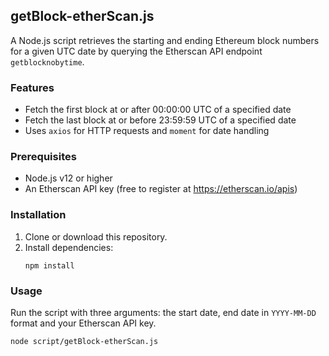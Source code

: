 ## getBlock-etherScan.js

A Node.js script retrieves the starting and ending Ethereum block numbers for a given UTC date by querying the Etherscan API endpoint `getblocknobytime`.

### Features

- Fetch the first block at or after 00:00:00 UTC of a specified date
- Fetch the last block at or before 23:59:59 UTC of a specified date
- Uses `axios` for HTTP requests and `moment` for date handling

### Prerequisites

- Node.js v12 or higher
- An Etherscan API key (free to register at https://etherscan.io/apis)

### Installation

1. Clone or download this repository.
2. Install dependencies:
   ```
   npm install
   ```

### Usage

Run the script with three arguments: the start date, end date in `YYYY-MM-DD` format and your Etherscan API key.

```
node script/getBlock-etherScan.js
```



